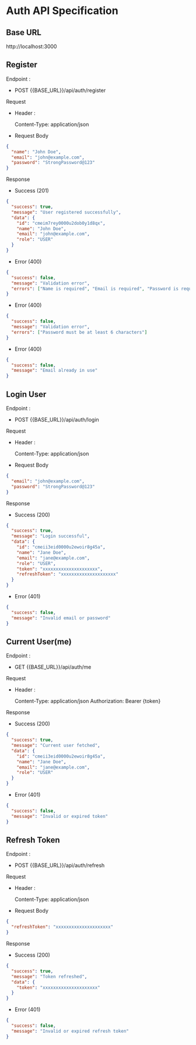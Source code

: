 # Auth API Specification

## Base URL

http://localhost:3000

## Register

Endpoint :

- POST {{BASE_URL}}/api/auth/register

Request

- Header :

  Content-Type: application/json

- Request Body

```json
{
  "name": "John Doe",
  "email": "john@example.com",
  "password": "StrongPassword@123"
}
```

Response

- Success (201)

```json
{
  "success": true,
  "message": "User registered successfully",
  "data": {
    "id": "cmeim7rey0000u2dob0y1d8qx",
    "name": "John Doe",
    "email": "john@example.com",
    "role": "USER"
  }
}
```

- Error (400)

```json
{
  "success": false,
  "message": "Validation error",
  "errors": ["Name is required", "Email is required", "Password is required"]
}
```

- Error (400)

```json
{
  "success": false,
  "message": "Validation error",
  "errors": ["Password must be at least 6 characters"]
}
```

- Error (400)

```json
{
  "success": false,
  "message": "Email already in use"
}
```

## Login User

Endpoint :

- POST {{BASE_URL}}/api/auth/login

Request

- Header :

  Content-Type: application/json

- Request Body

```json
{
  "email": "john@example.com",
  "password": "StrongPassword@123"
}
```

Response

- Success (200)

```json
{
  "success": true,
  "message": "Login successful",
  "data": {
    "id": "cmeii3eid0000u2ewoir8g45a",
    "name": "Jane Doe",
    "email": "jane@example.com",
    "role": "USER",
    "token": "xxxxxxxxxxxxxxxxxxxxx",
    "refreshToken": "xxxxxxxxxxxxxxxxxxxxx"
  }
}
```

- Error (401)

```json
{
  "success": false,
  "message": "Invalid email or password"
}
```

## Current User(me)

Endpoint :

- GET {{BASE_URL}}/api/auth/me

Request

- Header :

  Content-Type: application/json
  Authorization: Bearer {token}

Response

- Success (200)

```json
{
  "success": true,
  "message": "Current user fetched",
  "data": {
    "id": "cmeii3eid0000u2ewoir8g45a",
    "name": "Jane Doe",
    "email": "jane@example.com",
    "role": "USER"
  }
}
```

- Error (401)

```json
{
  "success": false,
  "message": "Invalid or expired token"
}
```

## Refresh Token

Endpoint :

- POST {{BASE_URL}}/api/auth/refresh

Request

- Header :

  Content-Type: application/json

- Request Body

```json
{
  "refreshToken": "xxxxxxxxxxxxxxxxxxxxx"
}
```

Response

- Success (200)

```json
{
  "success": true,
  "message": "Token refreshed",
  "data": {
    "token": "xxxxxxxxxxxxxxxxxxxxx"
  }
}
```

- Error (401)

```json
{
  "success": false,
  "message": "Invalid or expired refresh token"
}
```
